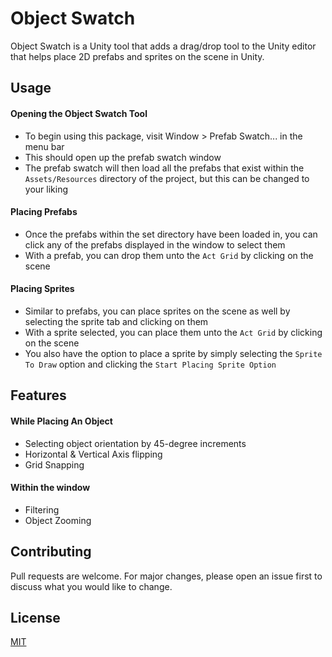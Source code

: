 # Object Swatch

Object Swatch is a Unity tool that adds a drag/drop tool to the Unity editor that helps place 2D prefabs and sprites on the scene in Unity.

## Usage
#### Opening the Object Swatch Tool
- To begin using this package, visit Window > Prefab Swatch... in the menu bar
- This should open up the prefab swatch window
- The prefab swatch will then load all the prefabs that exist within the `Assets/Resources` directory of the project, but this can be changed to your liking
#### Placing Prefabs
- Once the prefabs within the set directory have been loaded in, you can click any of the prefabs displayed in the window to select them
- With a prefab, you can drop them unto the `Act Grid` by clicking on the scene
#### Placing Sprites
- Similar to prefabs, you can place sprites on the scene as well by selecting the sprite tab and clicking on them
- With  a sprite selected, you can place them unto the `Act Grid` by clicking on the scene
- You also have the option to place a sprite by simply selecting the `Sprite To Draw` option and  clicking the `Start Placing Sprite Option`

## Features
#### While Placing An Object
- Selecting object orientation by 45-degree increments
- Horizontal & Vertical Axis flipping
- Grid Snapping
#### Within the window
- Filtering
- Object Zooming

## Contributing

Pull requests are welcome. For major changes, please open an issue first
to discuss what you would like to change.

## License

[MIT](./LICENSE.MD)